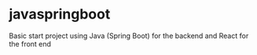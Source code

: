 # javaspringboot
Basic start project using Java (Spring Boot) for the backend and React for the front end
